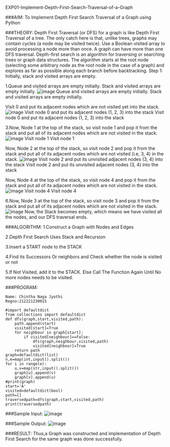 EXP01-Implement-Depth-First-Search-Traversal-of-a-Graph

###AIM:
To Implement Depth First Search Traversal of a Graph using Python

###THEORY:
Depth First Traversal (or DFS) for a graph is like Depth First Traversal of a tree. The only catch here is that, unlike trees, graphs may contain cycles (a node may be visited twice). Use a Boolean visited array to avoid processing a node more than once. A graph can have more than one DFS traversal. Depth-first search is an algorithm for traversing or searching trees or graph data structures. The algorithm starts at the root node (selecting some arbitrary node as the root node in the case of a graph) and explores as far as possible along each branch before backtracking. Step 1: Initially, stack and visited arrays are empty.

1.Queue and visited arrays are empty initially. Stack and visited arrays are empty initially.
![image](https://github.com/Nagajyothichinta/19AI405FUNDAMENTALSOFARTIFICIALINTELLIGENCE/assets/94191344/9fbc383c-9af6-46fa-9ae9-e52dc8f11d8d)
Queue and visited arrays are empty initially. Stack and visited arrays are empty initially.

Visit 0 and put its adjacent nodes which are not visited yet into the stack.
![image](https://github.com/Nagajyothichinta/19AI405FUNDAMENTALSOFARTIFICIALINTELLIGENCE/assets/94191344/ae974dfa-938d-46dc-8a70-fd6872be8cb4)
Visit node 0 and put its adjacent nodes (1, 2, 3) into the stack Visit node 0 and put its adjacent nodes (1, 2, 3) into the stack

3.Now, Node 1 at the top of the stack, so visit node 1 and pop it from the stack and put all of its adjacent nodes which are not visited in the stack.
![image](https://github.com/Nagajyothichinta/19AI405FUNDAMENTALSOFARTIFICIALINTELLIGENCE/assets/94191344/389e0b45-ba5e-4789-9266-71a33dab82f6)
Visit node 1 Visit node 1

Now, Node 2 at the top of the stack, so visit node 2 and pop it from the stack and put all of its adjacent nodes which are not visited (i.e, 3, 4) in the stack.
![image](https://github.com/Nagajyothichinta/19AI405FUNDAMENTALSOFARTIFICIALINTELLIGENCE/assets/94191344/a985aebb-a235-4f8b-a70a-cb2728cbb9d8)
Visit node 2 and put its unvisited adjacent nodes (3, 4) into the stack Visit node 2 and put its unvisited adjacent nodes (3, 4) into the stack

Now, Node 4 at the top of the stack, so visit node 4 and pop it from the stack and put all of its adjacent nodes which are not visited in the stack.
![image](https://github.com/Nagajyothichinta/19AI405FUNDAMENTALSOFARTIFICIALINTELLIGENCE/assets/94191344/eab35794-608a-4322-99e5-5fe2de3e4245)
Visit node 4 Visit node 4

6.Now, Node 3 at the top of the stack, so visit node 3 and pop it from the stack and put all of its adjacent nodes which are not visited in the stack.
![image](https://github.com/Nagajyothichinta/19AI405FUNDAMENTALSOFARTIFICIALINTELLIGENCE/assets/94191344/1aa26350-057d-49cb-b00d-1e29071ac93b)
Now, the Stack becomes empty, which means we have visited all the nodes, and our DFS traversal ends.

###ALGORITHM:
1.Construct a Graph with Nodes and Edges

2.Depth First Search Uses Stack and Recursion

3.Insert a START node to the STACK

4.Find its Successors Or neighbors and Check whether the node is visited or not

5.If Not Visited, add it to the STACK. Else Call The Function Again Until No more nodes needs to be visited.

###PROGRAM:
```
Name: Chintha Naga Jyothi
Regno:212221230015
```
```
#import defaultdict
from collections import defaultdict
def dfs(graph,start,visited,path):
    path.append(start)
    visited[start]=True
    for neighbour in graph[start]:
        if visited[neighbour]==False:
            dfs(graph,neighbour,visited,path)
            visited[neighbour]=True
    return path
graph=defaultdict(list)
n,e=map(int,input().split())
for i in range(e):
    u,v=map(str,input().split())
    graph[u].append(v)
    graph[v].append(u)
#print(graph)
start='A'
visited=defaultdict(bool)
path=[]
traversedpath=dfs(graph,start,visited,path)
print(traversedpath)
```
###Sample Input:
![image](https://github.com/Nagajyothichinta/19AI405FUNDAMENTALSOFARTIFICIALINTELLIGENCE/assets/94191344/f18c03cb-2b44-4ed6-a1fc-e6c5a5a53f80)

###Sample Output:
![image](https://github.com/Nagajyothichinta/19AI405FUNDAMENTALSOFARTIFICIALINTELLIGENCE/assets/94191344/49ec0787-823b-4d75-9498-8ba0634122be)

###RESULT:
Thus,a Graph was constructed and implementation of Depth First Search for the same graph was done successfully.




